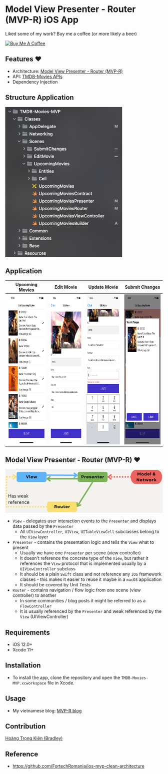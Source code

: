 # Model View Presenter - Router (MVP-R) iOS App

Liked some of my work? Buy me a coffee (or more likely a beer)

<a href="https://www.buymeacoffee.com/kienht" target="_blank"><img src="https://cdn.buymeacoffee.com/buttons/v2/default-blue.png" alt="Buy Me A Coffee" height=64></a>

## Features :heart:
- Architecture: <a href="https://viblo.asia/p/model-view-presenter-router-mvp-r-trong-ios-GAWVpdm5V05">Model View Presenter - Router (MVP-R)</a>
- API: <a href="https://developers.themoviedb.org/3/getting-started/introduction">TMDB-Movies APIs</a>
- Dependency Injection

## Structure Application
<img src="images/structure.png" height="480" />

## Application
| Upcoming Movies | Edit Movie  | Update Movie  |  Submit Changes  |
| ------------ | ------------ | ------------ | ------------ |
| <img src="images/app-1.png" height="480"> | <img src="images/app-2.png" height="480"> | <img src="images/app-3.png" height="480"> | <img src="images/app-4.png" height="480"> |

## Model View Presenter - Router (MVP-R) :heart:


<p align="center">
  <img src="images/mvp-r.png">
<p>

* `View` - delegates user interaction events to the `Presenter` and displays data passed by the `Presenter`
    * All `UIViewController`, `UIView`, `UITableViewCell` subclasses belong to the `View` layer
* `Presenter` - contains the presentation logic and tells the `View` what to present
    * Usually we have one `Presenter` per scene (view controller)
    * It doesn't reference the concrete type of the `View`, but rather it references the `View` protocol that is implemented usually by a `UIViewController` subclass
    * It should be a plain `Swift` class and not reference any `iOS` framework classes - this makes it easier to reuse it maybe in a `macOS` application
    * It should be covered by Unit Tests
* `Router` - contains navigation / flow logic from one scene (view controller) to another
    * In some communities / blog posts it might be referred to as a `FlowController`
    * It is usually referenced by the `Presenter` and weak referenced by the `View` (UIViewController)
    
## Requirements

- iOS 12.0+
- Xcode 11+

## Installation

- To install the app, clone the repository and open the `TMDB-Movies-MVP.xcworkspace` file in Xcode.

## Usage

- My vietnamese blog: <a href="https://viblo.asia/p/model-view-presenter-router-mvp-r-trong-ios-GAWVpdm5V05">MVP-R blog</a>

## Contribution

<a href="https://www.linkedin.com/in/kien-ht/">Hoàng Trọng Kiên (Bradley)</a>

## Reference

- https://github.com/FortechRomania/ios-mvp-clean-architecture
